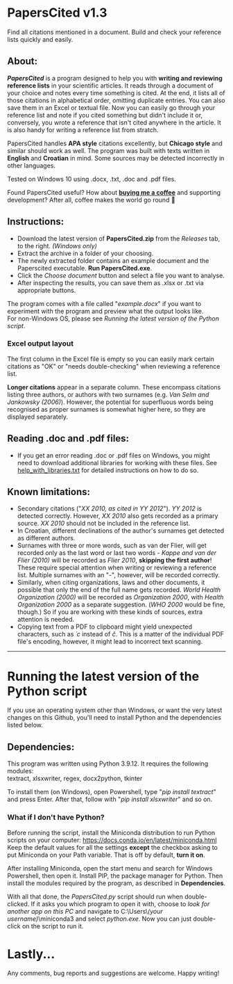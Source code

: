# PapersCited v1.3 
Find all citations mentioned in a document. Build and check your reference lists quickly and easily.  

## About:
***PapersCited*** is a program designed to help you with **writing and reviewing reference lists** in your scientific articles. It reads through a document of your choice and notes every time something is cited. At the end, it lists all of those citations in alphabetical order, omitting duplicate entries. You can also save them in an Excel or textual file.
Now you can easily go through your reference list and note if you cited something but didn't include it or, conversely, you wrote a reference that isn't cited anywhere in the article. It is also handy for writing a reference list from stratch.

PapersCited handles **APA style** citations excellently, but **Chicago style** and similar should work as well. The program was built with texts written in **English** and **Croatian** in mind. Some sources may be detected incorrectly in other languages.

Tested on Windows 10 using .docx, .txt, .doc and .pdf files. 

Found PapersCited useful? How about [**buying me a coffee**](https://www.buymeacoffee.com/mkranj61) and supporting development? After all, coffee makes the world go round :star_struck:

## Instructions:
- Download the latest version of **PapersCited.zip** from the *Releases* tab, to the right. *(Windows only)*
- Extract the archive in a folder of your choosing.
- The newly extracted folder contains an example document and the Paperscited executable. **Run PapersCited.exe**.
- Click the *Choose document* button and select a file you want to analyse.
- After inspecting the results, you can save them as .xlsx or .txt via appropriate buttons.

The program comes with a file called "*example.docx*" if you want to experiment with the program and preview what the output looks like.  
For non-Windows OS, please see *Running the latest version of the Python script*.

### Excel output layout
The first column in the Excel file is empty so you can easily mark certain citations as "OK" or "needs double-checking" when reviewing a reference list.

**Longer citations** appear in a separate column. These encompass citations listing three authors, or authors with two surnames (e.g. *Van Selm and Jankowsky (2006)*). However, the potential for superfluous words being recognised as proper surnames is somewhat higher here, so they are displayed separately.

## Reading .doc and .pdf files:
- If you get an error reading .doc or .pdf files on Windows, you might need to download additional libraries for working with these files. See [help_with_libraries.txt](https://github.com/Mkranj/PapersCited/blob/main/help_with_libraries.txt) for detailed instructions on how to do so. 

## Known limitations:
- Secondary citations ("*XX 2010, as cited in YY 2012*"). *YY 2012* is detected correctly. However, *XX 2010* also gets recorded as a primary source. *XX 2010* should not be included in the reference list.
- In Croatian, different declinations of the author's surnames get detected as different authors.
- Surnames with three or more words, such as van der Flier, will get recorded only as the last word or last two words - *Kappe and van der Flier (2010)* will be recorded as *Flier 2010*, **skipping the first author**! These require special attention when writing or reviewing a reference list. Multiple surnames with an "*-*", however, will be recorded correctly.
- Similarly, when citing organizations, laws and other documents, it possible that only the end of the full name gets recorded. *World Health Organization (2000)* will be recorded as *Organization 2000*, with *Health Organization 2000* as a separate suggestion. (*WHO 2000* would be fine, though.) So if you are working with these kinds of sources, extra attention is needed.
- Copying text from a PDF to clipboard might yield unexpected characters, such as *´c* instead of *č*. This is a matter of the individual PDF file's encoding, however, it might lead to incorrect text scanning. 

---
# Running the latest version of the Python script
If you use an operating system other than Windows, or want the very latest changes on this Github, you'll need to install Python and the dependencies listed below.  

## Dependencies:  
This program was written using Python 3.9.12. It requires the following modules:  
textract, xlsxwriter, regex, docx2python, tkinter

To install them (on Windows), open Powershell, type "*pip install textract*" and press Enter. After that, follow with "*pip install xlsxwriter*" and so on.

### What if I don't have Python?  
Before running the script, install the Miniconda distribution to run Python scripts on your computer: 
https://docs.conda.io/en/latest/miniconda.html  
Keep the default values for all the settings **except** the checkbox asking to put Miniconda on your Path variable. That is off by default, **turn it on**.  

After installing Miniconda, open the start menu and search for Windows Powershell, then open it. Install PIP, the package manager for Python. Then install the modules required by the program, as described in **Dependencies**.

With all that done, the *PapersCited.py* script should run when double-clicked. If it asks you which program to open it with, choose to *look for another app on this PC* and navigate to C:\Users\\*(your username)*\miniconda3 and select *python.exe*. Now you can just double-click on the script to run it.

# Lastly...  
Any comments, bug reports and suggestions are welcome. Happy writing!
